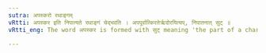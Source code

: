 ```yaml
---
sutra: अपस्करो रथाङ्गम्
vRtti: अपस्कर इति निपात्यते रथाङ्गं चेद्भवति । अपपूर्वात्किरतेर्ऋदोरयित्यप्, निपातनात् सुट् ॥
vRtti_eng: The word अपस्कर is formed with सुट् meaning 'the part of a chariot'.

---
```

